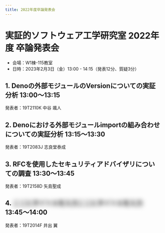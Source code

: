 ```yaml
---
title: 2022年度卒論発表会
---
```


<style>
.blur,.blur::selection {
  color: transparent;
  text-shadow: 0 0 16px rgb(0 0 0);
}
</style>

# 実証的ソフトウェア工学研究室 2022年度 卒論発表会

- 会場：W1棟-115教室
- 日時：2023年2月3日（金）13:00 - 14:15（発表12分、質疑3分）

## 1. Denoの外部モジュールのVersionについての実証分析 13:00～13:15

発表者：19T2110K 中谷 颯人

## 2. Denoにおける外部モジュールimportの組み合わせについての実証分析 13:15～13:30

発表者：19T2083J 志良堂泰成

## 3. RFCを使用したセキュリティアドバイザリについての調査 13:30～13:45

発表者：19T2158D 矢島聖成

## 4. <span class="blur">ここにタイトルを入力ここにタイトルを入力</span> 13:45～14:00

発表者：19T2014F 井出 翼
